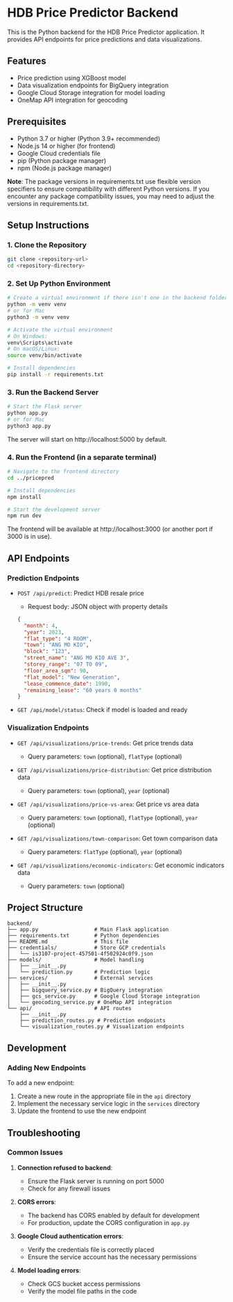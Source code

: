 # HDB Price Predictor Backend

This is the Python backend for the HDB Price Predictor application. It provides API endpoints for price predictions and data visualizations.

## Features

- Price prediction using XGBoost model
- Data visualization endpoints for BigQuery integration
- Google Cloud Storage integration for model loading
- OneMap API integration for geocoding

## Prerequisites

- Python 3.7 or higher (Python 3.9+ recommended)
- Node.js 14 or higher (for frontend)
- Google Cloud credentials file
- pip (Python package manager)
- npm (Node.js package manager)

**Note**: The package versions in requirements.txt use flexible version specifiers to ensure compatibility with different Python versions. If you encounter any package compatibility issues, you may need to adjust the versions in requirements.txt.

## Setup Instructions

### 1. Clone the Repository

```bash
git clone <repository-url>
cd <repository-directory>
```

### 2. Set Up Python Environment

```bash
# Create a virtual environment if there isn't one in the backend folder
python -m venv venv
# or for Mac
python3 -m venv venv

# Activate the virtual environment
# On Windows:
venv\Scripts\activate
# On macOS/Linux:
source venv/bin/activate

# Install dependencies
pip install -r requirements.txt
```


### 3. Run the Backend Server

```bash
# Start the Flask server
python app.py 
# or for Mac
python3 app.py
```

The server will start on http://localhost:5000 by default.

### 4. Run the Frontend (in a separate terminal)

```bash
# Navigate to the frontend directory
cd ../pricepred

# Install dependencies
npm install

# Start the development server
npm run dev
```

The frontend will be available at http://localhost:3000 (or another port if 3000 is in use).

## API Endpoints

### Prediction Endpoints

- `POST /api/predict`: Predict HDB resale price
  - Request body: JSON object with property details
  ```json
  {
    "month": 4,
    "year": 2023,
    "flat_type": "4 ROOM",
    "town": "ANG MO KIO",
    "block": "123",
    "street_name": "ANG MO KIO AVE 3",
    "storey_range": "07 TO 09",
    "floor_area_sqm": 90,
    "flat_model": "New Generation",
    "lease_commence_date": 1990,
    "remaining_lease": "60 years 0 months"
  }
  ```

- `GET /api/model/status`: Check if model is loaded and ready

### Visualization Endpoints

- `GET /api/visualizations/price-trends`: Get price trends data
  - Query parameters: `town` (optional), `flatType` (optional)

- `GET /api/visualizations/price-distribution`: Get price distribution data
  - Query parameters: `town` (optional), `year` (optional)

- `GET /api/visualizations/price-vs-area`: Get price vs area data
  - Query parameters: `town` (optional), `flatType` (optional), `year` (optional)

- `GET /api/visualizations/town-comparison`: Get town comparison data
  - Query parameters: `flatType` (optional), `year` (optional)

- `GET /api/visualizations/economic-indicators`: Get economic indicators data
  - Query parameters: `town` (optional)

## Project Structure

```
backend/
├── app.py                  # Main Flask application
├── requirements.txt        # Python dependencies
├── README.md               # This file
├── credentials/            # Store GCP credentials
│   └── is3107-project-457501-4f502924c0f9.json
├── models/                 # Model handling
│   ├── __init__.py
│   └── prediction.py       # Prediction logic
├── services/               # External services
│   ├── __init__.py
│   ├── bigquery_service.py # BigQuery integration
│   ├── gcs_service.py      # Google Cloud Storage integration
│   └── geocoding_service.py # OneMap API integration
└── api/                    # API routes
    ├── __init__.py
    ├── prediction_routes.py # Prediction endpoints
    └── visualization_routes.py # Visualization endpoints
```

## Development

### Adding New Endpoints

To add a new endpoint:

1. Create a new route in the appropriate file in the `api` directory
2. Implement the necessary service logic in the `services` directory
3. Update the frontend to use the new endpoint

## Troubleshooting

### Common Issues

1. **Connection refused to backend**:
   - Ensure the Flask server is running on port 5000
   - Check for any firewall issues

2. **CORS errors**:
   - The backend has CORS enabled by default for development
   - For production, update the CORS configuration in `app.py`

3. **Google Cloud authentication errors**:
   - Verify the credentials file is correctly placed
   - Ensure the service account has the necessary permissions

4. **Model loading errors**:
   - Check GCS bucket access permissions
   - Verify the model file paths in the code
